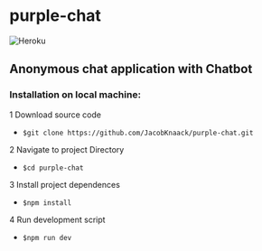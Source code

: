 # purple-chat

![Heroku](https://heroku-badge.herokuapp.com/?app=purple-chat)

## Anonymous chat application with Chatbot

 ### Installation on local machine:

1 Download source code
 - ```$git clone https://github.com/JacobKnaack/purple-chat.git```

2 Navigate to project Directory
 - ```$cd purple-chat```

3 Install project dependences
 - ```$npm install```

4 Run development script

 - ```$npm run dev```
